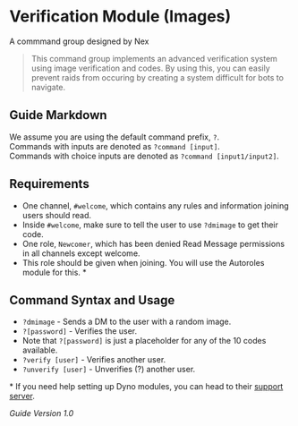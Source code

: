 # Verification Module (Images)
A commmand group designed by Nex
> This command group implements an advanced verification system using image verification and codes.
> By using this, you can easily prevent raids from occuring by creating a system difficult for bots to navigate. 

## Guide Markdown
We assume you are using the default command prefix, `?`.  
Commands with inputs are denoted as `?command [input]`.  
Commands with choice inputs are denoted as `?command [input1/input2]`.

## Requirements
* One channel, ``#welcome``, which contains any rules and information joining users should read.
* Inside ``#welcome``, make sure to tell the user to use ``?dmimage`` to get their code.
* One role, ``Newcomer``, which has been denied Read Message permissions in all channels except welcome.
* This role should be given when joining. You will use the Autoroles module for this. \*

## Command Syntax and Usage
* ``?dmimage`` - Sends a DM to the user with a random image.
* ``?[password]`` - Verifies the user.   
* Note that ``?[password]`` is just a placeholder for any of the 10 codes available.
* ``?verify [user]`` - Verifies another user.
* ``?unverify [user]`` - Unverifies (?) another user.

\* If you need help setting up Dyno modules, you can head to their [support server](https://discord.gg/MRaPFTH).

*Guide Version 1.0*
